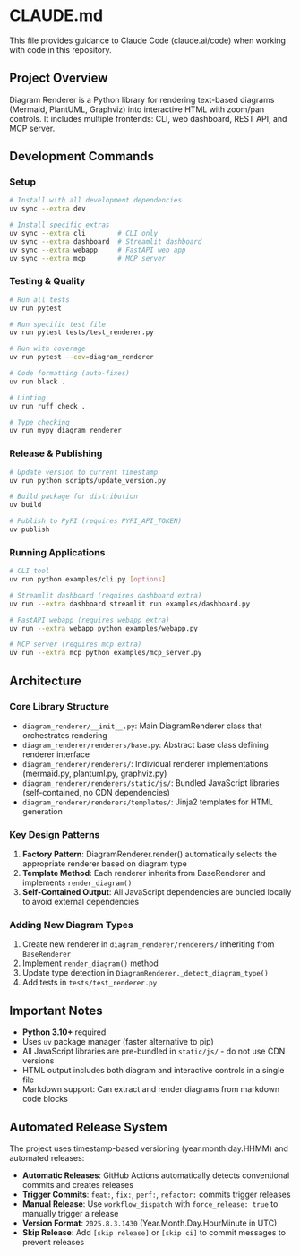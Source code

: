 # CLAUDE.md

This file provides guidance to Claude Code (claude.ai/code) when working with code in this repository.

## Project Overview

Diagram Renderer is a Python library for rendering text-based diagrams (Mermaid, PlantUML, Graphviz) into interactive HTML with zoom/pan controls. It includes multiple frontends: CLI, web dashboard, REST API, and MCP server.

## Development Commands

### Setup
```bash
# Install with all development dependencies
uv sync --extra dev

# Install specific extras
uv sync --extra cli        # CLI only
uv sync --extra dashboard  # Streamlit dashboard
uv sync --extra webapp     # FastAPI web app
uv sync --extra mcp        # MCP server
```

### Testing & Quality
```bash
# Run all tests
uv run pytest

# Run specific test file
uv run pytest tests/test_renderer.py

# Run with coverage
uv run pytest --cov=diagram_renderer

# Code formatting (auto-fixes)
uv run black .

# Linting
uv run ruff check .

# Type checking
uv run mypy diagram_renderer
```

### Release & Publishing
```bash
# Update version to current timestamp
uv run python scripts/update_version.py

# Build package for distribution
uv build

# Publish to PyPI (requires PYPI_API_TOKEN)
uv publish
```

### Running Applications
```bash
# CLI tool
uv run python examples/cli.py [options]

# Streamlit dashboard (requires dashboard extra)
uv run --extra dashboard streamlit run examples/dashboard.py

# FastAPI webapp (requires webapp extra)
uv run --extra webapp python examples/webapp.py

# MCP server (requires mcp extra)
uv run --extra mcp python examples/mcp_server.py
```

## Architecture

### Core Library Structure
- `diagram_renderer/__init__.py`: Main DiagramRenderer class that orchestrates rendering
- `diagram_renderer/renderers/base.py`: Abstract base class defining renderer interface
- `diagram_renderer/renderers/`: Individual renderer implementations (mermaid.py, plantuml.py, graphviz.py)
- `diagram_renderer/renderers/static/js/`: Bundled JavaScript libraries (self-contained, no CDN dependencies)
- `diagram_renderer/renderers/templates/`: Jinja2 templates for HTML generation

### Key Design Patterns
1. **Factory Pattern**: DiagramRenderer.render() automatically selects the appropriate renderer based on diagram type
2. **Template Method**: Each renderer inherits from BaseRenderer and implements `render_diagram()`
3. **Self-Contained Output**: All JavaScript dependencies are bundled locally to avoid external dependencies

### Adding New Diagram Types
1. Create new renderer in `diagram_renderer/renderers/` inheriting from `BaseRenderer`
2. Implement `render_diagram()` method
3. Update type detection in `DiagramRenderer._detect_diagram_type()`
4. Add tests in `tests/test_renderer.py`

## Important Notes

- **Python 3.10+** required
- Uses `uv` package manager (faster alternative to pip)
- All JavaScript libraries are pre-bundled in `static/js/` - do not use CDN versions
- HTML output includes both diagram and interactive controls in a single file
- Markdown support: Can extract and render diagrams from markdown code blocks

## Automated Release System

The project uses timestamp-based versioning (year.month.day.HHMM) and automated releases:

- **Automatic Releases**: GitHub Actions automatically detects conventional commits and creates releases
- **Trigger Commits**: `feat:`, `fix:`, `perf:`, `refactor:` commits trigger releases
- **Manual Release**: Use `workflow_dispatch` with `force_release: true` to manually trigger a release
- **Version Format**: `2025.8.3.1430` (Year.Month.Day.HourMinute in UTC)
- **Skip Release**: Add `[skip release]` or `[skip ci]` to commit messages to prevent releases